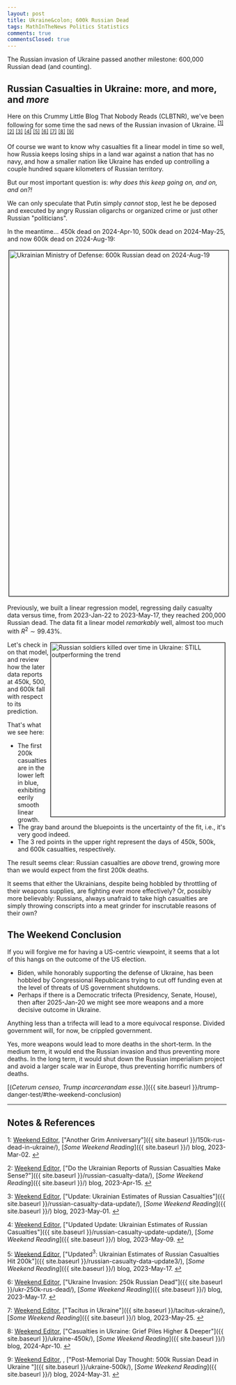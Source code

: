```yaml
---
layout: post
title: Ukraine&colon; 600k Russian Dead
tags: MathInTheNews Politics Statistics
comments: true
commentsClosed: true
---
```


The Russian invasion of Ukraine passed another milestone: 600,000 Russian dead (and counting).  


## Russian Casualties in Ukraine: more, and more, and _more_  

Here on this Crummy Little Blog That Nobody Reads (CLBTNR), we've been following for some
time the sad news of the Russian invasion of Ukraine.
<sup id="fn1a">[[1]](#fn1)</sup> <sup id="fn2a">[[2]](#fn2)</sup> <sup id="fn3a">[[3]](#fn3)</sup>
<sup id="fn4a">[[4]](#fn4)</sup> <sup id="fn5a">[[5]](#fn5)</sup> <sup id="fn6a">[[6]](#fn6)</sup>
<sup id="fn7a">[[7]](#fn7)</sup> <sup id="fn8a">[[8]](#fn8)</sup> <sup id="fn9a">[[9]](#fn9)</sup>  

Of course we want to know why casualties fit a linear model in time so well, how
Russia keeps losing ships in a land war against a nation that has no navy, and how a
smaller nation like Ukraine has ended up controlling a couple hundred square kilometers of
Russian territory.  

But our most important question is: _why does this keep going on, and on, and on?!_  

We can only speculate that Putin simply _cannot_ stop, lest he be deposed and executed by
angry Russian oligarchs or organized crime or just other Russian "politicians".  

In the meantime&hellip; 450k dead on 2024-Apr-10, 500k dead on 2024-May-25, and now 600k dead on
2024-Aug-19:  

<a href="https://x.com/DefenceU/status/1825397578638172193"><img src="{{ site.baseurl }}/images/2024-08-27-ukraine-600k-ukr-mod-1.jpg" width="550" height="795" alt="Ukrainian Ministry of Defense: 600k Russian dead on 2024-Aug-19" title="Ukrainian Ministry of Defense: 600k Russian dead on 2024-Aug-19" style="margin: 3px 3px 3px 3px; border: 1px solid #000000;"></a>

Previously, we built a linear regression model, regressing daily casualty data versus
time, from 2023-Jan-22 to 2023-May-17, they reached 200,000 Russian dead.  The data fit a
linear model _remarkably_ well, almost too much with $R^2 \sim 99.43\%$.  

<a href="{{ site.baseurl }}/images/2024-08-27-ukraine-600k-regress-DayNum600k-on-Soldiers.png"><img src="{{ site.baseurl }}/images/2024-08-27-ukraine-600k-regress-DayNum600k-on-Soldiers-thumb.jpg" width="400" height="400" alt="Russian soldiers killed over time in Ukraine: STILL outperforming the trend" title="Russian soldiers killed over time in Ukraine: STILL outperforming the trend" style="float: right; margin: 3px 3px 3px 3px; border: 1px solid #000000;"></a>
Let's check in on that model, and review how the later data reports at 450k, 500, and 600k
fall with respect to its prediction.  

That's what we see here:  
- The first 200k casualties are in the lower left in blue, exhibiting eerily smooth linear
  growth.  
- The gray band around the bluepoints is the uncertainty of the fit, i.e., it's very good
  indeed.  
- The 3 red points in the upper right represent the days of 450k, 500k, and 600k
  casualties, respectively.  

The result seems clear: Russian casualties are _above_ trend, growing more than we would
expect from the first 200k deaths.  

It seems that either the Ukrainians, despite being hobbled by throttling of their weapons
supplies, are fighting ever more effectively?  Or, possibly more believably: Russians,
always unafraid to take high casualties are simply throwing conscripts into a meat grinder
for inscrutable reasons of their own?  


## The Weekend Conclusion  

If you will forgive me for having a US-centric viewpoint, it seems that a lot of this
hangs on the outcome of the US election.  
- Biden, while honorably supporting the defense of Ukraine, has been hobbled by
  Congressional Republicans trying to cut off funding even at the level of threats of
  US government shutdowns.  
- Perhaps if there is a Democratic trifecta (Presidency, Senate, House), then after
  2025-Jan-20 we might see more weapons and a more decisive outcome in Ukraine.  
  
Anything less than a trifecta will lead to a more equivocal response.  Divided government
will, for now, be crippled government.  
  
Yes, more weapons would lead to more deaths in the short-term.  In the medium term, it
would end the Russian invasion and thus preventing more deaths.  In the long term, it would
shut down the Russian imperialism project and avoid a larger scale war in Europe, thus
preventing horrific numbers of deaths.  

[(_Ceterum censeo, Trump incarcerandam esse._)]({{ site.baseurl }}/trump-danger-test/#the-weekend-conclusion)  

---

## Notes &amp; References  

<!--
<sup id="fn1a">[[1]](#fn1)</sup>

<a id="fn1">1</a>: ***, ["***"](***), *** DOI: [***](***). [↩](#fn1a)  

<a href="{{ site.baseurl }}/images/***">
  <img src="{{ site.baseurl }}/images/***" width="400" height="***" alt="***" title="***" style="float: right; margin: 3px 3px 3px 3px; border: 1px solid #000000;">
</a>

<a href="***">
  <img src="{{ site.baseurl }}/images/***" width="550" height="***" alt="***" title="***" style="margin: 3px 3px 3px 3px; border: 1px solid #000000;">
</a>

<iframe width="400" height="224" src="***" allow="accelerometer; encrypted-media; gyroscope; picture-in-picture" allowfullscreen style="float: right; margin: 3px 3px 3px 3px; border: 1px solid #000000;"></iframe>
-->

<a id="fn1">1</a>: [Weekend Editor](mailto:SomeWeekendReadingEditor@gmail.com), ["Another Grim Anniversary"]({{ site.baseurl }}/150k-rus-dead-in-ukraine/), [_Some Weekend Reading_]({{ site.baseurl }}/) blog, 2023-Mar-02. [↩](#fn1a)  

<a id="fn2">2</a>: [Weekend Editor](mailto:SomeWeekendReadingEditor@gmail.com), ["Do the Ukrainian Reports of Russian Casualties Make Sense?"]({{ site.baseurl }}/russian-casualty-data/), [_Some Weekend Reading_]({{ site.baseurl }}/) blog, 2023-Apr-15. [↩](#fn2a)  

<a id="fn3">3</a>: [Weekend Editor](mailto:SomeWeekendReadingEditor@gmail.com), ["Update: Ukrainian Estimates of Russian Casualties"]({{ site.baseurl }}/russian-casualty-data-update/), [_Some Weekend Reading_]({{ site.baseurl }}/) blog, 2023-May-01. [↩](#fn3a)  

<a id="fn4">4</a>: [Weekend Editor](mailto:SomeWeekendReadingEditor@gmail.com), ["Updated Update: Ukrainian Estimates of Russian Casualties"]({{ site.baseurl }}/russian-casualty-update-update/), [_Some Weekend Reading_]({{ site.baseurl }}/) blog, 2023-May-09. [↩](#fn4a)  

<a id="fn5">5</a>: [Weekend Editor](mailto:SomeWeekendReadingEditor@gmail.com), ["Updated${}^3$: Ukrainian Estimates of Russian Casualties Hit 200k"]({{ site.baseurl }}/russian-casualty-data-update3/), [_Some Weekend Reading_]({{ site.baseurl }}/) blog, 2023-May-17. [↩](#fn5a)  

<a id="fn6">6</a>: [Weekend Editor](mailto:SomeWeekendReadingEditor@gmail.com), ["Ukraine Invasion: 250k Russian Dead"]({{ site.baseurl }}/ukr-250k-rus-dead/), [_Some Weekend Reading_]({{ site.baseurl }}/) blog, 2023-May-17. [↩](#fn6a)  

<a id="fn7">7</a>: [Weekend Editor](mailto:SomeWeekendReadingEditor@gmail.com), ["Tacitus in Ukraine"]({{ site.baseurl }}/tacitus-ukraine/), [_Some Weekend Reading_]({{ site.baseurl }}/) blog, 2023-May-25. [↩](#fn7a)  

<a id="fn8">8</a>: [Weekend Editor](mailto:SomeWeekendReadingEditor@gmail.com), ["Casualties in Ukraine: Grief Piles Higher & Deeper"]({{ site.baseurl }}/ukraine-450k/), [_Some Weekend Reading_]({{ site.baseurl }}/) blog, 2024-Apr-10. [↩](#fn8a)  

<a id="fn9">9</a>: [Weekend Editor](mailto:SomeWeekendReadingEditor@gmail.com), , ["Post-Memorial Day Thought: 500k Russian Dead in Ukraine "]({{ site.baseurl }}/ukraine-500k/), [_Some Weekend Reading_]({{ site.baseurl }}/) blog, 2024-May-31. [↩](#fn9a)  
